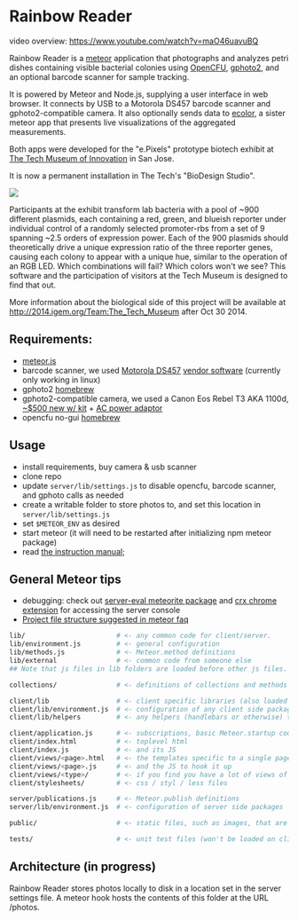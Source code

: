 # Rainbow Reader

video overview: https://www.youtube.com/watch?v=maO46uavuBQ

Rainbow Reader is a [meteor](http://meteor.com) application that photographs and analyzes petri dishes containing visible bacterial colonies using [OpenCFU](https://github.com/qgeissmann/OpenCFU), [gphoto2](http://gphoto.org/), and an optional barcode scanner for sample tracking.

It is powered by Meteor and Node.js, supplying a user interface in web browser.  It connects by USB to a Motorola DS457 barcode scanner and gphoto2-compatible camera. It also optionally sends data to [ecolor](https://github.com/intron/ecolor), a sister meteor app that presents live visualizations of the aggregated measurements.

Both apps were developed for the "e.Pixels" prototype biotech exhibit at [The Tech Museum of Innovation](http://www.thetech.org/) in San Jose. 

It is now a permanent installation in The Tech's "BioDesign Studio".

<a href="https://www.youtube.com/watch?v=maO46uavuBQ"><img src="https://github.com/100ideas/rainbowreader/raw/master/public/images/PROJECT_SoftwareDetails3_-_RR_screenshot1.png"></a>

Participants at the exhibit transform lab bacteria with a pool of ~900 different plasmids, each containing a red, green, and blueish reporter under individual control of a randomly selected promoter-rbs from a set of 9 spanning ~2.5 orders of expression power. Each of the 900 plasmids should theoretically drive a unique expression ratio of the three reporter genes, causing each colony to appear with a unique hue, similar to the operation of an RGB LED. Which combinations will fail? Which colors won't we see? This software and the participation of visitors at the Tech Museum is designed to find that out.

More information about the biological side of this project will be available at http://2014.igem.org/Team:The_Tech_Museum after Oct 30 2014.

## Requirements:
- [meteor.js](http://meteor.com)
- barcode scanner, we used [Motorola DS457](http://www.motorolasolutions.com/US-EN/Business+Product+and+Services/Bar+Code+Scanning/Fixed+Mount+Scanners/DS457_US-EN) [vendor software](https://portal.motorolasolutions.com/Support/US-EN/Resolution?solutionId=5265&productDetailGUID=210e4a4651a30410VgnVCM10000081c7b10aRCRD&detailChannelGUID=e5576e203763e310VgnVCM1000000389bd0aRCRD) (currently only working in linux)
- gphoto2 [homebrew](https://github.com/Homebrew/homebrew/blob/master/Library/Formula/gphoto2.rb)
- gphoto2-compatible camera, we used a Canon Eos Rebel T3 AKA 1100d, [~$500 new w/ kit](http://www.amazon.com/Canon-Rebel-Digital-18-55mm-Movie/dp/B004J3Y9U6/) + [AC power adaptor](http://www.amazon.com/Kapaxen-ACK-E10-Adapter-Digital-Camera/dp/B0057J3ZQK)
- opencfu no-gui [homebrew](https://github.com/qgeissmann/homebrew-gtkquartz/blob/master/opencfu.rb)

## Usage
- install requirements, buy camera & usb scanner
- clone repo
- update `server/lib/settings.js` to disable opencfu, barcode scanner, and gphoto calls as needed
- create a writable folder to store photos to, and set this location in `server/lib/settings.js`
- set `$METEOR_ENV` as desired
- start meteor (it will need to be restarted after initializing npm meteor package)
- read [the instruction manual](https://github.com/intron/rainbowreader/blob/master/RainbowReader_Instruction_Manual.txt);

## General Meteor tips
- debugging: check out [server-eval meteorite package](http://stackoverflow.com/questions/11034941/meteor-debug-on-server-side) and [crx chrome extension](https://github.com/gandev/meteor-server-console/releases) for accessing the server console
- [Project file structure suggested in meteor faq](https://github.com/oortcloud/unofficial-meteor-faq#where-should-i-put-my-files)
```bash
lib/                       # <- any common code for client/server.
lib/environment.js         # <- general configuration
lib/methods.js             # <- Meteor.method definitions
lib/external               # <- common code from someone else
## Note that js files in lib folders are loaded before other js files.

collections/               # <- definitions of collections and methods on them (could be models/)

client/lib                 # <- client specific libraries (also loaded first)
client/lib/environment.js  # <- configuration of any client side packages
client/lib/helpers         # <- any helpers (handlebars or otherwise) that are used often in view files

client/application.js      # <- subscriptions, basic Meteor.startup code.
client/index.html          # <- toplevel html
client/index.js            # <- and its JS
client/views/<page>.html   # <- the templates specific to a single page
client/views/<page>.js     # <- and the JS to hook it up
client/views/<type>/       # <- if you find you have a lot of views of the same object type
client/stylesheets/        # <- css / styl / less files

server/publications.js     # <- Meteor.publish definitions
server/lib/environment.js  # <- configuration of server side packages

public/                    # <- static files, such as images, that are served directly.

tests/                     # <- unit test files (won't be loaded on client or server)
```

## Architecture (in progress)
Rainbow Reader stores photos locally to disk in a location set in the server settings file.  A meteor hook hosts the contents of this folder at the URL /photos.
